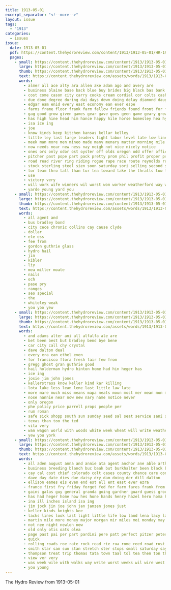 ```yaml
---
title: 1913-05-01
excerpt_separator: "<!--more-->"
layout: issue
tags:
  - "1913"
categories:
  - issues
issue:
  date: 1913-05-01
  pdf: https://content.thehydroreview.com/content/1913/1913-05-01/HR-1913-05-01.pdf
  pages:
    - small: https://content.thehydroreview.com/content/1913/1913-05-01/small/HR-1913-05-01-01.jpg
      large: https://content.thehydroreview.com/content/1913/1913-05-01/large/HR-1913-05-01-01.jpg
      thumb: https://content.thehydroreview.com/content/1913/1913-05-01/thumbnails/HR-1913-05-01-01.jpg
      text: https://content.thehydroreview.com/assets/words/1913/1913-05-01/HR-1913-05-01-01.txt
      words:
        - almer all ace alty ara allen ake adam ago and avery are
        - business blaine base back blue buy brides big black bas bank board ball blass brewster begin bring bros bigger bixler but boys best baily brother box bonus balance bagger butter better ben bara bailey been
        - cost come cason city carry cooks cream cordial cor colts cash charles china county comer colt canton chase champion can call coffee care caddo chick comfort cane canyon clara charley caldwell cedar came
        - due done degree during dai days down doing delay diamond daughter day dooley driver deck date
        - edgar eam enid every east economy ean ever espe
        - farms frame floor frank farm fellow friends found front for few free ford from friday first favor fae face fair fall fine fire felton fast fellows fruit foot
        - gag good grow given games gear gave goes geen game geary grown going grant
        - has high hine head him hance happy hile horse homesley hea hydro hol held handsome health hei hour hardware hot house hard homes haul had husband hineman how hon hungate home hens
        - isa ice ing
        - joe
        - know kinds keep kitchen kansas kellar kelley
        - little ley last large leaders light labor level late low line lower lai lay let lines look left loan land
        - meek man more men mineo made many menary matter morning mile much market mens miss mighty may money miller must morton mission
        - now needs near new ness nay neigh not nice nicely notice
        - ones ors only odor ost oyster off olds oregon odd offer office over oliver
        - pitcher past pope part pack pretty prom phil profit proper present pay pair pee perfect pro palace place pen panes per palm
        - road read river ring riding rogue rape race route reynolds run reta roscoe rose
        - stock sterling steel sien soon saturday sori selling second sot simple surprise shepard schools stiff spring starr season ser siar set scott struck such strong side stick severe saving seat score smoke short still see shower share sone south stretch sport size sessions suits seem small shell shave store stove sih sunday
        - tor team thro tall than tur tea toward take the thralls tow thing thomas town then trip them teacher
        - use
        - victory very
        - will work wife winners wil worst won worker weatherford way wan with went wax well was wild write want winning welcome whitchurch
        - yarde young yard you
    - small: https://content.thehydroreview.com/content/1913/1913-05-01/small/HR-1913-05-01-02.jpg
      large: https://content.thehydroreview.com/content/1913/1913-05-01/large/HR-1913-05-01-02.jpg
      thumb: https://content.thehydroreview.com/content/1913/1913-05-01/thumbnails/HR-1913-05-01-02.jpg
      text: https://content.thehydroreview.com/assets/words/1913/1913-05-01/HR-1913-05-01-02.txt
      words:
        - all agent and
        - bus bradley bond
        - city cece chronic collins cay cause clyde
        - dollar
        - ele ess
        - fee from
        - gordon guthrie glass
        - hydro hail
        - jin
        - kibler
        - liy
        - mea miller moate
        - nails
        - och
        - pase pry
        - ranges
        - seo special
        - the
        - whiteley weak
        - you yoo yew
    - small: https://content.thehydroreview.com/content/1913/1913-05-01/small/HR-1913-05-01-03.jpg
      large: https://content.thehydroreview.com/content/1913/1913-05-01/large/HR-1913-05-01-03.jpg
      thumb: https://content.thehydroreview.com/content/1913/1913-05-01/thumbnails/HR-1913-05-01-03.jpg
      text: https://content.thehydroreview.com/assets/words/1913/1913-05-01/HR-1913-05-01-03.txt
      words:
        - and adams alter ani all alfalfa ale are
        - bet been best but bradley bend bye bene
        - car city call chy crystal
        - dave dalton deal
        - every era ean ethel even
        - for francisco flora fresh fair few from
        - gregg ghost gran guthrie good
        - hail holderman hydro hinton home had hin heger has
        - ice ing
        - josie jim john jones
        - kellerstrass know keller kind kar killing
        - lota lake less lean lene last little law late
        - more mare much miss means mapa meats moun most mer mean mon made maud market mound monday
        - nose nannie near now new nary name notice never
        - only oregon
        - phe policy price parrell props people per
        - rum roman
        - safe sick shopp south sun sunday seed sal seat service sani strain see stone sea studebaker
        - texas than too the ted
        - vita very
        - wan wagon world with woods white week wheat will write weatherford wife want wynne
        - yew you york
    - small: https://content.thehydroreview.com/content/1913/1913-05-01/small/HR-1913-05-01-04.jpg
      large: https://content.thehydroreview.com/content/1913/1913-05-01/large/HR-1913-05-01-04.jpg
      thumb: https://content.thehydroreview.com/content/1913/1913-05-01/thumbnails/HR-1913-05-01-04.jpg
      text: https://content.thehydroreview.com/assets/words/1913/1913-05-01/HR-1913-05-01-04.txt
      words:
        - all aden august anna and annie ata agent anchor ane able arthur are
        - business breeding blanch buc baak but burkhalter been black bros better bring bob boat barn best bei baird book bone baer
        - cay cal cost chief colorado colt cases county chance care con cope chain count carl can cedar city case
        - dave day date dies due daisy dry dam doing der dill dalton
        - ellison eames eis even end est ell ent east ever ezra
        - france first fry friday forget fed for farm fares frank from fee free farmer farrell
        - gains galas guy general granda going gardner guard guess group good green gay glad goin given guthrie
        - has had heger home how hes hone hands henry hazel hero homa high horse hung hae hidlebaugh her hydro harvest hot hix hinton held herndon
        - ina ill inches island isa ing
        - jim jock jin joe john jan janzen jones just
        - keller kinds knights kee
        - lacks lines look last light little life low land lena lacy larger lien laws living levers long lung luther ler lawrence lees
        - martin mile more money major morgan mir miles moi monday may many mar manu mare matter much miss maud
        - not nee night newlon new
        - old only otis oats olea
        - page past pai per part pardini pere patt perfect pitzer peters pen pat pass peden pea pad poser pent
        - quick
        - rolling roads roe rate rock read rie rua rome reed road rust red rom regular
        - smith star sam sun stan stretch ster stops small saturday say son sestak sick stallion states see side sit such seo sire stock she silo state stands shown style staples school silos skill sunday south smooth sharp stand sey special show
        - thompson treat trip thomas tata town taal tol tea then ton the than templar thut trucks them togo
        - view ver very
        - was week wile with walks way write worst weeks wil wire west wife world wee winter will wilkes
        - you young
---
```


The Hydro Review from 1913-05-01

<!--more-->

